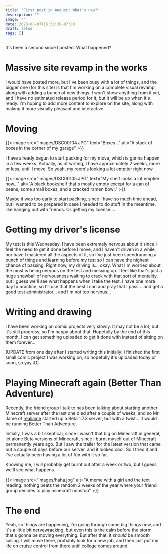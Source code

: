 ```yaml
---
title: "First post in August: What's new?"
description: ""
image: ""
date: 2023-08-07T15:30:38-07:00
draft: false
tags: []
---
```


It's been a second since I posted. What happened?

# Massive site revamp in the works

I would have posted more, but I've been busy with a lot of things, and the bigger one (for this site) is that I'm working on a complete visual revamp, along with adding a bunch of new things. I won't show anything from it yet, and I have no estimated release period for it, but it will be up when it's ready. I'm hoping to add more content to explore on the site, along with making it more visually pleasant and interactive. 

# Moving

{{< image src="images/DSC00104.JPG" text="Boxes..." alt="A stack of boxes in the corner of my garage" >}}

I have already begun to start packing for my move, which is gonna happen in a few weeks. Actually, as of writing, I have approximately 2 weeks, more or less, until I move. So yeah, my room's looking a lot emptier right now. 

{{< image src="images/DSC00105.JPG" text="My shelf looks a lot emptier now..." alt="A black bookshelf that's mostly empty except for a can of beans, some small boxes, and a cracked ramen bowl." >}}


Maybe it was too early to start packing, since I have so much time ahead, but I wanted to be prepared in case I needed to do stuff in the meantime, like hanging out with friends. Or getting my license....


# Getting my driver's license

My test is this Wednesday. I have been extremely nervous about it since I feel the need to get it done before I move, and I haven't driven in a while, nor have I mastered all the aspects of it, so I've just been speedrunning a bunch of things and learning before my test so I can have the highest chance of passing. Right now, my driving is... okay. What I'm worried about the most is being nervous on the test and messing up. I feel like that's just a huge snowball of nervousness waiting to crack with that sort of mentality, but I guess we'll see what happens when I take the test. I have one more day to practice, so I'll use that the best I can and pray that I pass... and get a good test administrator... and I'm not too nervous...

# Writing and drawing

I have been working on comic projects very slowly. It may not be a lot, but it's still progress, so I'm happy about that. Hopefully by the end of this month, I can get something uploaded to get it done with instead of sitting on them forever...

(UPDATE from one day after I started writing this initially: I finished the first small comic project I was working on, so hopefully it's uploaded today or soon, so yay :D)

# Playing Minecraft again (Better Than Adventure)

Recently, the friend group I talk to has been talking about starting another Minecraft server after the last one died after a couple of weeks, and so Mr. Jame of [realjame](http://realja.me) started up a Beta 1.7.3 server, but with a twist... it would be running Better Than Adventure.

Initially, I was a bit skeptical, since I wasn't that big on Minecraft in general, let alone Beta versions of Minecraft, since I burnt myself out of Minecraft permanently years ago. But I saw the trailer for the latest version that came out a couple of days before our server, and it looked cool. So I tried it and I've actually been having a lot of fun with it so far. 

Knowing me, I will probably get burnt out after a week or two, but I guess we'll see what happens.

{{< image src="images/haha.jpg" alt="A meme with a girl and the text reading: nothing beats the random 2 weeks of the year where your friend group decides to play minecraft nonstop" >}}

# The end

Yeah, so things are happening, I'm going through some big things now, and it's a little bit nervewracking, but even this is the calm before the storm that's gonna be moving everything. But after that, it *should* be smooth sailing. I will move there, probably look for a new job, and then just put my life on cruise control from there until college comes around.